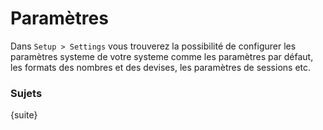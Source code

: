 # Paramètres

Dans `Setup > Settings` vous trouverez la possibilité de configurer les paramètres systeme de votre systeme comme
les paramètres par défaut, les formats des nombres et des devises, les paramètres de sessions etc.

### Sujets

{suite}
